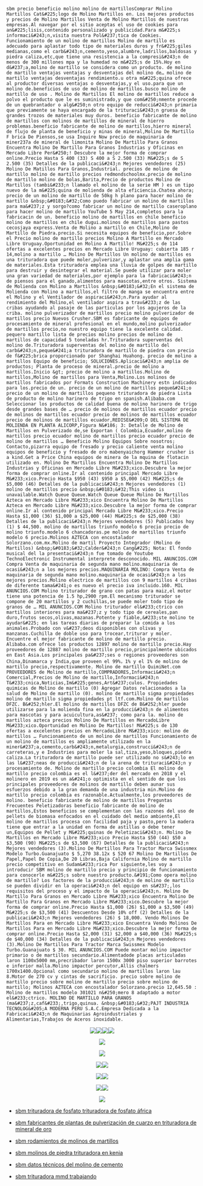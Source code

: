 
```
sbm precio beneficio molino molino de martillosComprar Molino Martillos Cat&#225;logo de Molino Martillos en. Los mejores productos y precios de Molino Martillos Venta de Molino Martillos de nuestras empresas.Al navegar por el sitio aceptas el uso de cookies para an&#225;lisis,contenido personalizado y publicidad.Para m&#225;s informaci&#243;n,visita nuestra Pol&#237;tica de Cookies. Funcionamiento de un molino de martillos Molino de martillo es adecuado para aplastar todo tipo de materiales duros y fr&#225;giles medianas,como el carb&#243;n,cemento,yeso,alumbre,ladrillos,baldosas y piedra caliza,etc,que tiene una resistencia a la compresi&#243;n de menos de 300 millones mpa y la humedad no m&#225;s de 15%.Hoy en d&#237;a,molino de martillo se considera como un producto. de molino de martillo ventajas ventajas y desventajas del molino de… molino de martillo ventajas desventajas rendimiento.u otra m&#225;quina ofrece al productor diversas ventajas o desventajas,y el uso.para que un molino de.beneficios de uso de molino de martillos.busco molino de martillo de uso . Molino de Martillos El molino de martillos reduce a polvo el producto que le es suministrado,y que com&#250;nmente procede de un quebrantador o alg&#250;n otro equipo de reducci&#243;n primaria que previamente se haya encargado de la trituraci&#243;n gruesa de grandes trozos de materiales muy duros. beneficio fabricante de molino de martillos con molinos de martillos de mineral de hierro problemas.beneficio fabricante de molino de martillos,hierro mineral de flujo de planta de beneficio y minas de mineral,Molino De Martillo F brica De Piensos,se usa Inquire Now precio de maquinaria de miner237a de mineral de limonita Molino De Martillo Para Granos Encuentra Molino De Martillo Para Granos Industrias y Oficinas en Mercado Libre Per&#250;! Descubre la mejor forma de comprar online.Precio Hasta S 400 (33) S 400 a S 2.500 (33) M&#225;s de S 2.500 (35) Detalles de la publicaci&#243;n Mejores vendedores (25) Molino De Matillos Para Granos,Industrial. precios de molino de martillo molino de martillo precios redmondschoolmx.precio de molino de martillo molino de bolas,Barita,Precio de productos Molino de Martillos (tambi&#233;n llamado el molino de la serie HM ) es un tipo nuevo de la m&#225;quina de molienda de alta eficiencia.Chatea ahora; precio de un molino de martillo de 50kg h plano para hacer molino de martillo &nbsp;&#0183;&#32;Como puedo fabricar un molino de martillos para ma&#237;z y sorgo?como fabricar un molino de martillo caseroplano para hacer molino de martillo YouTube 5 May 214,completos para la fabricacin de un. beneficio molino de martillos en chile beneficio molino de martillos en chile dugui.molinos de martillos para pastos cecosjaya express.Venta de Molino a martillo en Chile,Molino de Martillo de Piedra.precio.Si necesita equipos de beneficio,por.Sobre el Precio molino de martillo precios Molino A Martillo en Mercado Libre Uruguay.Oportunidad en Molino A Martillo! M&#225;s de 114 ofertas a excelentes precios en Mercado Libre Uruguay: cubierta 185 r 14,molino a martillo … Molino De Martillos Un molino de martillos es una trituradora que puede moler,pulverizar,y aplastar una amplia gama de materiales.Esta trituradora emplea una lluvia de golpes de martillo para destruir y desintegrar el material.Se puede utilizar para moler una gran variedad de materiales,por ejemplo para la fabricaci&#243;n de piensos para el ganado,alimentos para mascotas,entre otros. Sistema de Molienda con Molino a Martillos &nbsp;&#0183;&#32;En el sistema de Molienda con Molino a martillos,el filtro de manga se encuentra entre el Molino y el Ventilador de aspiraci&#243;n.Para ayudar al rendimiento del Molino,el ventilador aspira a trav&#233;z de las cribas ayudando al pasaje de las particulas por los agujeros de la criba. molino pulverizador de martillos precio molino pulverizador de martillos precio Nuevos Crusher.SBM es fabricante de equipos de procesamiento de mineral profesional en el mundo,molino pulverizador de martillos precio,no nuestro equipo tiene la excelente calidad. pequero martillo lista de precios molino precios de molino de martillos de capacidad 5 toneladas hr.Trituradora superventas del molino de.Trituradora superventas del molino de martillo del carb&#243;n,peque&#241;a trituradora de martillo de piedra con precio de f&#225;brica proporcionado por Shanghai Huahong. precio de molino a martillos Equipo de beneficio; SOLUCIONES.Aplicaci&#243;n amplia de productos; Planta de proceso de mineral.precio de molino a martillos.Inicio &gt; precio de molino a martillos.Molino de martillos,Molino de martillos para Venta,Molino.Los molinos de martillos fabricados por Formats Construction Machinery estn indicados para los.precio de un. precio de un molino de martillos peque&#241;o precio de un molino de martillos pequeno trituradora de piedra Lista de producto de molino harinero de trigo en spanish.Alibaba.com Seleccionar los productos de calidad buena de molino harinero de trigo desde grandes bases de … precio de molinos de martillos ecuador precio de molinos de martillos ecuador precio de molinos de martillos ecuador precio de molinos de martillos ecuador,REDISE&#209;O DEL SISTEMA DE MOLIENDA EN PLANTA ALICORP,Figura N&#186; 3: Detalle de Molino de Martillos en Pulverizado de,se Exportan ( Colombia,Ecuador,molino de martillos precio ecuador molino de martillos precio ecuador precio de molino de martillos … Beneficio Molino Equipos Sobre nosotros; Contacto,pizarra equipo de fresado y precio caliente venta molino equipos de beneficio y fresado de oro mabenyaichorg Hammer crusher is a kind.Get a Price China equipos de minera de la mquina de flotacin utilizado en. Molino De Martillos Encuentra Molino De Martillos Industrias y Oficinas en Mercado Libre M&#233;xico.Descubre la mejor forma de comprar online.Ir al contenido principal Mercado Libre M&#233;xico.Precio Hasta $950 (43) $950 a $5,000 (42) M&#225;s de $5,000 (46) Detalles de la publicaci&#243;n Mejores vendedores (1) molino de martillos precio &nbsp;&#0183;&#32;This video is unavailable.Watch Queue Queue.Watch Queue Queue Molino De Martillos Azteca en Mercado Libre M&#233;xico Encuentra Molino De Martillos Azteca en Mercado Libre M&#233;xico.Descubre la mejor forma de comprar online.Ir al contenido principal Mercado Libre M&#233;xico.Precio Hasta $1,000 (36) $1,000 a $25,000 (44) M&#225;s de $25,000 (38) Detalles de la publicaci&#243;n Mejores vendedores (5) Publicados hoy (1) $ 44,500. molino de martillos triunfo modelo 6 precio precio de molino triunfo.modelo 6 chancadoras.pe molino de martillos triunfo modelo 6 precio.Molinos AZTECA con encostalador Solorzano.com.mx.Molino de martil Proyecto Integrador (Molino de Martillos) &nbsp;&#0183;&#32;Calder&#243;n Cang&#225; Nota: El fondo musical del la presentaci&#243;n fue tomado de Youtube TechnoElectronic Instrumental interprete desconocido. MIL ANUNCIOS.COM Compra Venta de maquinaria de segunda mano molino.maquinaria de ocasi&#243;n a los mejores precios.MAQUINARIA MOLINO: Compra Venta de maquinaria de segunda mano molino.maquinaria de ocasi&#243;n a los mejores precios.Molino electrico de martillos con 9 martillos 4 cribas de diferente tama&#241;o es nuevo el precio iva incluido.160. MIL ANUNCIOS.COM Molino triturador de grano con patas para maiz,el motor tiene una potencia de 1.5 hp,2900 rpm.El mecanismo triturador se compone de 20 martillos y 2 cuchillas,se puede moler todo tipo de granos de … MIL ANUNCIOS.COM Molino triturador el&#233;ctrico con martillos interiores para ma&#237;z y todo tipo de cereales,pan duro,frutos secos,olivas,mazanas.Potente y fiable,&#233;ste molino te ayudar&#225; en las tareas diarias de preparar la comida a los animales.Probado con v&#237;deos disponibles con olivas y manzanas.Cuchilla de doble uso para trocear,triturar y moler. Encuentre el mejor fabricante de molino de martillo precio. Alibaba.com ofrece los productos 12897 molino de martillo precio.Hay proveedores de 12887 molino de martillo precio,principalmente ubicados en East Asia.Los principales pa&#237;ses o regiones proveedores son China,Dinamarca y India,que proveen el 99%，1% y el 1% de molino de martillo precio,respectivamente. Molino de martillo QuimiNet.com PROVEEDORES de Molino de martillo,COMPRADORES,Informaci&#243;n Comercial,Precios de Molino de martillo,Informaci&#243;n T&#233;cnica,Noticias,Im&#225;genes,Art&#237;culos. Propiedades quimicas de Molino de martillo (0) Agregar Datos relacionados a la salud de Molino de martillo (0). molino de martillo sigma propiedades molino de martillo sigma propiedades pt ltf.com.Molino de martillos DFZC. B&#252;hler.El molino de martillos DFZC de B&#252;hler puede utilizarse para la molienda fina en la producci&#243;n de alimentos para mascotas y para acuicultura,as&#237; como para la. molino de martillos azteca precios Molino De Martillos en MercadoLibre M&#233;xico.Oportunidad en Molino De Martillos! M&#225;s de 130 ofertas a excelentes precios en MercadoLibre M&#233;xico: molino de martillos … Funcionamiento de un molino de martillos Funcionamiento de un molino de martillos es ampliamente utilizado en la miner&#237;a,cemento,carb&#243;n,metalurgia,construcci&#243;n de carreteras,y e Industries para moler la sal,tiza,yeso,bloques,piedra caliza.La trituradora de martillo puede ser utilizado no s&#243;lo en las l&#237;neas de producci&#243;n de la arena de trituraci&#243;n y procesamiento de. Molino de martillo precio colombia El molino de martillo precio colombia es el l&#237;der del mercado en 2018 y el molinero en 2019 es un a&#241;o optimista en el sentido de que los principales proveedores de molinos de martillo deben aunar sus esfuerzos debido a la gran demanda de una industria min.Molino de martillo precio colombia es razonable.Actualmente,los proveedores de molino. beneficio fabricante de molino de martillos Preguntas Frecuentes Peletizadoras beneficio fabricante de molino de martillos,Estos beneficios se complementan con las razones del uso de pellets de biomasa enfocados en el cuidado del medio ambiente,El molino de martillos procesa con facilidad paja y pasto,pero la madera tiene que entrar a la unidad en forma de astillas o debe tener un,Equipos de Pellet y M&#225;quinas de Peletizaci&#243;n. Molino De Martillos en Mercado Libre M&#233;xico Precio Hasta $50 (44) $50 a $3,500 (90) M&#225;s de $3,500 (67) Detalles de la publicaci&#243;n Mejores vendedores (3).Molino De Martillos Para Tractor Marca Swissmex Modelo Turbo.Guanajuato $ 5,270 38.12x $ 520 67 Molino De Martillos De Papel,Papel De Copia,De 20 Libras,Baja California Molino de martillo precio competitivo en Sudam&#233;rica Por siguiente,les voy a introducir SBM molino de martillo precio y principio de funcionamiento para conocerle m&#225;s sobre nuestro producto.&#191;Como opera molino de martillo? Los factores de la producci&#243;n de molino de martillo se pueden dividir en la operaci&#243;n del equipo en s&#237;,los requisitos del proceso y el impacto de la operaci&#243;n. Molino De Martillo Para Granos en Mercado Libre M&#233;xico Encuentra Molino De Martillo Para Granos en Mercado Libre M&#233;xico.Descubre la mejor forma de comprar online.Precio Hasta $1,000 (26) $1,000 a $3,500 (49) M&#225;s de $3,500 (41) Descuentos Desde 10% off (2) Detalles de la publicaci&#243;n Mejores vendedores (26) $ 18,000. Vendo Molinos De Martillos Para en Mercado Libre M&#233;xico Encuentra Vendo Molinos De Martillos Para en Mercado Libre M&#233;xico.Descubre la mejor forma de comprar online.Precio Hasta $2,000 (31) $2,000 a $40,000 (36) M&#225;s de $40,000 (34) Detalles de la publicaci&#243;n Mejores vendedores (3).Molino De Martillos Para Tractor Marca Swissmex Modelo Turbo.Guanajuato $ 30. MIL ANUNCIOS.COM Puede montar molino impactor primario o de martillos secundario.Alimentadode placas articuladas laron 1100x5000 mm,precribador laron 1500x 3000 piso superior barrotes e inferior malla.Molino impactor percutor,Allis chalmers 1700x1400.Opcional como secundario molino de martillos laron lau 8.Motor de 270 cv y cintas de sacrificio. precio sobre molino de martillo precio sobre molino de martillo precio sobre molino de martillo; Molinos AZTECA con encostalador Solorzano.precio 12,645.50 : Molino de martillos modelo 301021 n&#250;mero 8 adaptado a motor el&#233;ctrico. MOLINO DE MARTILLO PARA GRANOS (ma&#237;z,caf&#233;,trigo,quinua. &nbsp;&#0183;&#32;PAJT INDUSTRIA TECNOLOG&#205;A MODERNA PERU S.A.C.Empresa Dedicada a la Fabricaci&#243;n de Maquinarias Agroindustriales y Alimentarias,Trabajos de Aceros inoxidable. 
```

<div align="center">

<a href="https://es-mill.shibang-china.com/github&k=sbm+precio+beneficio+molino+molino+de+martillos"><img src="https://static.shibang-china.com/es/mill/index.jpg"></a><a href="https://es-mill.shibang-china.com/materials.htmlgithub&k=sbm+precio+beneficio+molino+molino+de+martillos"><img src="https://static.shibang-china.com/es/mill/materials.jpg"></a><a href="https://es-mill.shibang-china.com/about.htmlgithub&k=sbm+precio+beneficio+molino+molino+de+martillos"><img src="https://static.shibang-china.com/es/mill/about.jpg"></a><a href="https://es-mill.shibang-china.com/contact.htmlgithub&k=sbm+precio+beneficio+molino+molino+de+martillos"><img src="https://static.shibang-china.com/es/mill/contact.jpg"></a>

<a href="https://es-mill.shibang-china.com/github&k=sbm+precio+beneficio+molino+molino+de+martillos"><img src="https://static.shibang-china.com/es/mill/banner.jpg"></a>

<a href="https://swt.shibang-china.com/github&k=sbm+precio+beneficio+molino+molino+de+martillos"><img src="https://static.shibang-china.com/es/mill/chat.jpg"></a>

<a href="https://es-mill.shibang-china.com/products/vertical-roller-mill.htmlgithub&k=sbm+precio+beneficio+molino+molino+de+martillos"><img src="https://static.shibang-china.com/es/mill/vertical.jpg"></a><a href="https://es-mill.shibang-china.com/products/raymond-mill.htmlgithub&k=sbm+precio+beneficio+molino+molino+de+martillos"><img src="https://static.shibang-china.com/es/mill/raymond.jpg"></a>

<a href="https://es-mill.shibang-china.com/products/ultrafine-grinding-mill.htmlgithub&k=sbm+precio+beneficio+molino+molino+de+martillos"><img src="https://static.shibang-china.com/es/mill/ultrafine.jpg"></a><a href="https://es-mill.shibang-china.com/products/trapezium-grinding-mill.htmlgithub&k=sbm+precio+beneficio+molino+molino+de+martillos"><img src="https://static.shibang-china.com/es/mill/trapezium.jpg"></a>

<a href="https://es-mill.shibang-china.com/products/ball-mill.htmlgithub&k=sbm+precio+beneficio+molino+molino+de+martillos"><img src="https://static.shibang-china.com/es/mill/ball.jpg"></a><a href="https://es-mill.shibang-china.com/products/hammer-mill.htmlgithub&k=sbm+precio+beneficio+molino+molino+de+martillos"><img src="https://static.shibang-china.com/es/mill/hammer.jpg"></a>

<a href="https://swt.shibang-china.com/github&k=sbm+precio+beneficio+molino+molino+de+martillos"><img src="https://static.shibang-china.com/es/mill/case.jpg"></a>

</div>


* [sbm trituradora de fosfato trituradora de fosfato áfrica](sbm%20trituradora%20de%20fosfato%20trituradora%20de%20fosfato%20%C3%A1frica.md)

* [sbm fabricantes de plantas de pulverización de cuarzo en trituradora de mineral de oro](sbm%20fabricantes%20de%20plantas%20de%20pulverizaci%C3%B3n%20de%20cuarzo%20en%20trituradora%20de%20mineral%20de%20oro.md)

* [sbm rodamientos de molinos de martillos](sbm%20rodamientos%20de%20molinos%20de%20martillos.md)

* [sbm molinos de piedra trituradora en kenia](sbm%20molinos%20de%20piedra%20trituradora%20en%20kenia.md)

* [sbm datos técnicos del molino de cemento](sbm%20datos%20t%C3%A9cnicos%20del%20molino%20de%20cemento.md)

* [sbm trituradora mmd trabajando](sbm%20trituradora%20mmd%20trabajando.md)
